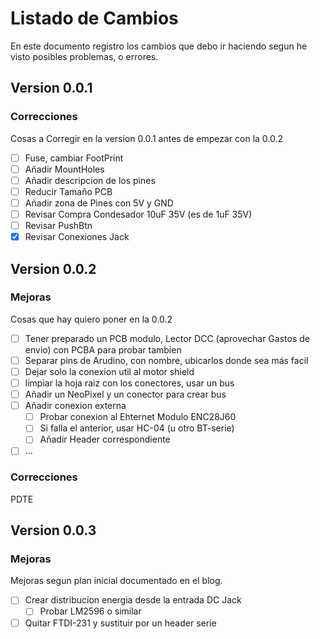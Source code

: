 # Listado de Cambios
En este documento registro los cambios que debo ir haciendo segun he visto posibles problemas, o errores.

## Version 0.0.1
### Correcciones
Cosas a Corregir en la version 0.0.1 antes de empezar con la 0.0.2

- [ ] Fuse, cambiar FootPrint
- [ ] Añadir MountHoles
- [ ] Añadir descripcion de los pines
- [ ] Reducir Tamaño PCB
- [ ] Añadir zona de Pines con 5V y GND
- [ ] Revisar Compra Condesador 10uF 35V (es de 1uF 35V)
- [ ] Revisar PushBtn
- [x] Revisar Conexiones Jack

## Version 0.0.2
### Mejoras
Cosas que hay quiero poner en la 0.0.2
- [ ] Tener preparado un PCB modulo, Lector DCC (aprovechar Gastos de envio) con PCBA para probar tambien
- [ ] Separar pins de Arudino, con nombre, ubicarlos donde sea más facil
- [ ] Dejar solo la conexion util al motor shield
- [ ] limpiar la hoja raiz con los conectores, usar un bus
- [ ] Añadir un NeoPixel y un conector para crear bus
- [ ] Añadir conexion externa
  - [ ] Probar conexion al Ehternet Modulo ENC28J60
  - [ ] Si falla el anterior, usar HC-04 (u otro BT-serie)
  - [ ] Añadir Header correspondiente
- [ ] ...
### Correcciones
PDTE

## Version 0.0.3
### Mejoras
Mejoras segun plan inicial documentado en el blog.
- [ ] Crear distribucion energia desde la entrada DC Jack
  - [ ] Probar LM2596 o similar 
- [ ] Quitar FTDI-231 y sustituir por un header serie
